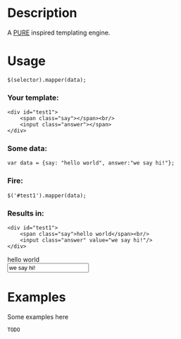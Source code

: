 # Description

A [PURE](http://beebole.com/pure/) inspired templating engine.

# Usage

	$(selector).mapper(data);

### Your template:

	<div id="test1">
		<span class="say"></span><br/>
		<input class="answer"></span>
	</div>
  
### Some data:

	var data = {say: "hello world", answer:"we say hi!"};

### Fire:

	$('#test1').mapper(data);

### Results in: 

	<div id="test1">
		<span class="say">hello world</span><br/>
		<input class="answer" value="we say hi!"/>
	</div>

<div id="test1">
	<span class="say">hello world</span><br/>
	<input class="answer" value="we say hi!"/>
</div>

# Examples

Some examples here

	TODO